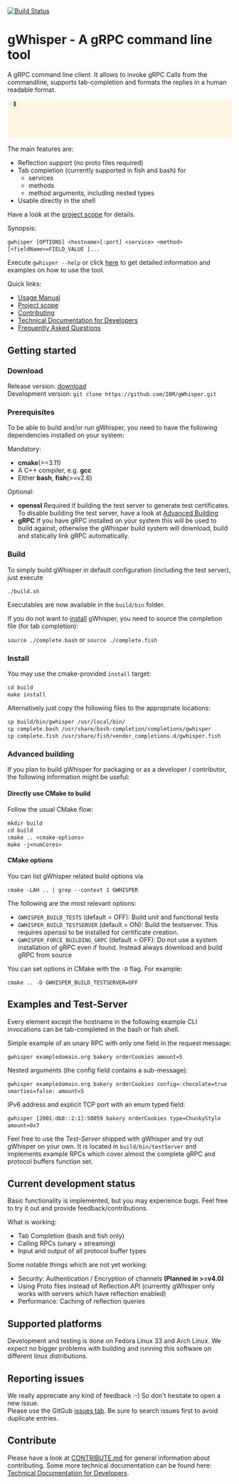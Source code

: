 [![Build Status](https://travis-ci.org/IBM/gWhisper.svg?branch=master)](https://travis-ci.org/IBM/gWhisper)
# gWhisper - A gRPC command line tool
A gRPC command line client.
It allows to invoke gRPC Calls from the commandline, supports tab-completion
and formats the replies in a human readable format.

![example invocation](doc/exampleHello.gif)

The main features are:

- Reflection support (no proto files required)
- Tab completion (currently supported in fish and bash) for
    - services
    - methods
    - method arguments, including nested types
- Usable directly in the shell

Have a look at the [project scope](doc/PROJECT_SCOPE.md) for details.

Synopsis:

    gwhisper [OPTIONS] <hostname>[:port] <service> <method> [<fieldName>=FIELD_VALUE ]...

Execute `gwhisper --help` or click [here](doc/Usage.txt) to get detailed information and examples on how to use the tool.

Quick links:
- [Usage Manual](doc/Usage.txt)
- [Project scope](doc/PROJECT_SCOPE.md)
- [Contributing](CONTRIBUTING.md)
- [Technical Documentation for Developers](doc/Developer.md)
- [Frequently Asked Questions](doc/FAQ.md)

## Getting started

### Download

Release version: [download](https://github.com/IBM/gWhisper/releases/latest)  
Development version: `git clone https://github.com/IBM/gWhisper.git`

### Prerequisites

To be able to build and/or run gWhisper, you need to have the following dependencies installed on your system:

Mandatory:

- __cmake__(>=3.11)
- A C++ compiler, e.g. __gcc__
- Either __bash__, __fish__(>=v2.6)

Optional:

- __openssl__ Required if building the test server to generate test certificates. To disable building the test server, have a look at [Advanced Building](#advanced-building)
- __gRPC__ If you have gRPC installed on your system this will be used to build against,
otherwise the gWhisper build system will download, build and statically link
gRPC automatically.

### Build

To simply build gWhisper in default configuration (including the test server),
just execute

    ./build.sh

Executables are now available in the `build/bin` folder.


If you do not want to [install](#Install) gWhisper, you need to source the
completion file (for tab completion):  

`source ./complete.bash` or `source ./complete.fish`

### Install

You may use the cmake-provided `install` target:

    cd build
    make install

Alternatively just copy the following files to the appropriate locations:

    cp build/bin/gwhisper /usr/local/bin/
    cp complete.bash /usr/share/bash-completion/completions/gwhisper
    cp complete.fish /usr/share/fish/vendor_completions.d/gwhisper.fish

### Advanced building

If you plan to build gWhisper for packaging or as a developer / contributor, the
following information might be useful:

#### Directly use CMake to build

Follow the usual CMake flow:

    mkdir build
    cd build
    cmake .. <cmake-options>
    make -j<numCores>

#### CMake options
You can list gWhisper related build options via

    cmake -LAH .. | grep --context 1 GWHISPER

The following are the most relevant options:

- `GWHISPER_BUILD_TESTS` (default = OFF): Build unit and functional tests
- `GWHISPER_BUILD_TESTSERVER` (default = ON): Build the testserver. This requires openssl to be installed for certificate creation.
- `GWHISPER_FORCE_BUILDING_GRPC` (default = OFF): Do not use a system installation of gRPC even if found. Instead always download and build gRPC from source

You can set options in CMake with the `-D` flag. For example:

    cmake .. -D GWHISPER_BUILD_TESTSERVER=OFF

## Examples and Test-Server
Every element except the hostname in the following example CLI invocations can be tab-completed in the bash or fish shell.


Simple example of an unary RPC with only one field in the request message:

    gwhisper exampledomain.org bakery orderCookies amount=5

Nested arguments (the config field contains a sub-message):

    gwhisper exampledomain.org bakery orderCookies config=:chocolate=true smarties=false: amount=5

IPv6 address and explicit TCP port with an enum typed field:

    gwhisper [2001:db8::2:1]:50059 bakery orderCookies type=ChunkyStyle amount=0x7

Feel free to use the _Test-Server_ shipped with gWhisper and try out gWhisper on your own.
It is located in `build/bin/testServer` and implements example RPCs which cover almost the
complete gRPC and protocol buffers function set.

## Current development status

Basic functionality is implemented, but you may experience bugs.
Feel free to try it out and provide feedback/contributions.

What is working:

- Tab Completion (bash and fish only)
- Calling RPCs (unary + streaming)
- Input and output of all protocol buffer types

Some notable things which are not yet working:

- Security: Authentication / Encryption of channels __(Planned in >=v4.0)__
- Using Proto files instead of Reflection API (currently gWhisper only works with servers which have reflection enabled)
- Performance: Caching of reflection queries

## Supported platforms

Development and testing is done on Fedora Linux 33 and Arch Linux.
We expect no bigger problems with building and running this software on different linux distributions.

## Reporting issues

We really appreciate any kind of feedback :-) So don't hesitate to open a new issue.  
Please use the GitGub [issues tab](https://github.com/ibm/gWhisper/issues).
Be sure to search issues first to avoid duplicate entries.

## Contribute

Please have a look at [CONTRIBUTE.md](CONTRIBUTING.md) for general information about contributing. 
Some more technical documentation can be found here: [Technical Documentation for Developers](doc/Developer.md).
